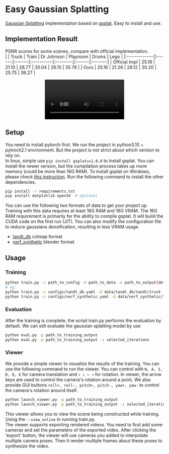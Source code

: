 # Easy Gaussian Splatting
[Gaussian Splatting](https://github.com/graphdeco-inria/gaussian-splatting) implementation based on [gsplat](https://github.com/nerfstudio-project/gsplat). Easy to install and use.  

## Implementation Result
PSNR scores for some scenes, compare with official implementation.  
|               | Truck  | Train  | Dr Johnson | Playroom | Drums  | Lego    |
|:-------------:|:------:|:------:|:----------:|:--------:|:------:|:-------:|
| Official Impl | 25.19  | 21.10  | 28.77      | 30.04    | 26.15  | 35.78   |
| Ours          | 25.16  | 21.26  | 28.12      | 30.20    | 25.75  | 36.27   |

<div align="center">
  <video src="https://github.com/user-attachments/assets/86ba1847-e29c-491d-8dd1-0c9a020fc7ab" width="50%" />
</div>

## Setup
You need to install pytorch first. We run the project in python3.10 + pytroch2.1 environment. But the project is not strict about which version to rely on.  
In linux, simple use ```pip install gsplat==1.0.0``` to install gsplat. You can install the newer version, but the compilation process takes up more memory (could be more than 16G RAM). To install gsplat on Windows, please check [this instruction](https://github.com/nerfstudio-project/gsplat/blob/main/docs/INSTALL_WIN.md). Run the following command to install the other dependencies.  
```bash
pip install -r requirements.txt
pip install matplotlib open3d  # optional
```  
You can use the following two formats of data to get your project up. Training with this data requires at least 16G RAM and 16G VRAM. The 16G RAM requirement is primarily for the ability to compile gsplat. It will build the CUDA code on the first run (JIT). You can also modify the configuration file to reduce gaussians densification, resulting in less VRAM usage.  
- [tandt_db](https://repo-sam.inria.fr/fungraph/3d-gaussian-splatting/datasets/input/tandt_db.zip) colmap format  
- [nerf_synthetic](https://drive.google.com/drive/folders/1JDdLGDruGNXWnM1eqY1FNL9PlStjaKWi) blender format  

## Usage
### Training
```bash
python train.py -c path_to_config -d path_to_data -o path_to_output(default: ./output)
# eg:
python train.py -c configs/tandt_db.yaml -d data/tandt_db/tandt/truck
python train.py -c configs/nerf_synthetic.yaml -d data/nerf_synthetic/lego
```  
### Evaluation
After the training is complete, the script train.py performs the evaluation by default. We can still evaluate the gaussian splatting model by use  
```bash
python eval.py -p path_to_training_output
python eval.py -p path_to_training_output -i selected_iterations
```  
### Viewer
We provide a simple viewer to visualize the results of the training. You can use the following command to run the viewer. You can control with ```W, A, S, D, Q, E``` for camera translation and ```↑ ↓ ← →``` for rotation. In viewer, the arrow keys are used to control the camera's rotation around a point. We also provide GUI buttons ```roll+, roll-, pitch+, pitch-, yaw+, yaw-``` to control the camera's rotation around itself.  
```bash
python launch_viewer.py -p path_to_training_output
python launch_viewer.py -p path_to_training_output -i selected_iterations
```  
This viewer allows you to view the scene being constructed while training. Using the ```--view_online``` in running train.py.  
The viewer supports exporting rendered videos. You need to first add some cameras and set the parameters of the exported video. After clicking the 'export' button, the viewer will use cameras you added to interpolate multiple camera poses. Then it render multiple frames about these poses to synthesize the video.  

